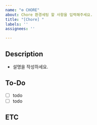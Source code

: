 ```yaml
---
name: "⚙️ CHORE"
about: Chore 환경세팅 할 사항을 입력해주세요.
title: "[Chore] "
labels: ''
assignees: ''

---
```


## Description
- 설명을 작성하세요.

## To-Do
- [ ] todo
- [ ] todo

## ETC
